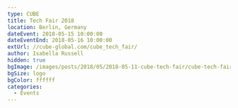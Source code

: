```yaml
---
type: CUBE
title: Tech Fair 2018
location: Berlin, Germany
dateEvent: 2018-05-15 10:00:00
dateEventEnd: 2018-05-16 10:00:00
extUrl: //cube-global.com/cube_tech_fair/
author: Isabella Russell
hidden: true
bgImage: /images/posts/2018/05/2018-05-11-cube-tech-fair/cube-tech-fair.png
bgSize: logo
bgColor: ffffff
categories:
  - Events
---
```

